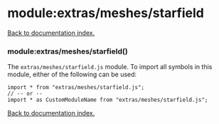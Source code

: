 # module:extras/meshes/starfield

[Back to documentation index.](index.md)

<a name='extras_meshes_starfield'></a>
### module:extras/meshes/starfield()

The <code>extras/meshes/starfield.js</code> module.
To import all symbols in this module, either of the following can be used:

    import * from "extras/meshes/starfield.js";
    // -- or --
    import * as CustomModuleName from "extras/meshes/starfield.js";

[Back to documentation index.](index.md)
